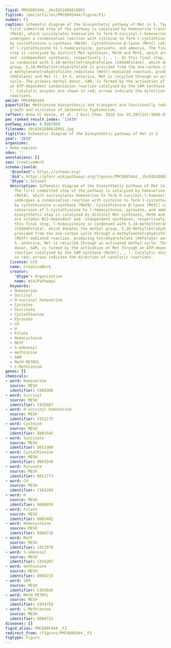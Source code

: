 ```yaml
---
figid: PMC6005444__zbc0261888810001
figlink: /pmc/articles/PMC6005444/figure/F1/
number: F1
caption: Schematic diagram of the biosynthetic pathway of Met in S. Typhimurium. The
  first committed step of the pathway is catalyzed by homoserine transsuccinylase
  (MetA), which succinylates homoserine to form O-succinyl-l-homoserine, which then
  undergoes a condensation reaction with cysteine to form l-cystathionine, catalyzed
  by cystathionine γ-synthase (MetB). Cystathionine β-lyase (MetC) catalyzes the conversion
  of l-cystathionine to l-homocysteine, pyruvate, and ammonia. The final biosynthetic
  step is catalyzed by distinct Met synthases, MetH and MetE, which are vitamin B12-dependent
  and -independent synthases, respectively (, , ). In this final step, l-homocysteine
  is condensed with 5,10-methyltetrahydrofolate (CH3H4Folate), which donates the methyl
  group. 5,10-Methyltetrahydrofolate is provided from the one-carbon cycle through
  a methylenetetrahydrofolate reductase (MetF)-mediated reaction, producing tetrahydrofolate
  (H4Folate) and Met (). In S. enterica, Met is recycled through an activated methyl
  cycle. The primary methyl donor, SAM, is formed by the activation of Met through
  an ATP-dependent condensation reaction catalyzed by the SAM synthase (MetK)(, ,
  ). Catalytic enzymes are shown in red; arrows indicate the direction of catalytic
  reactions.
pmcid: PMC6005444
papertitle: Methionine biosynthesis and transport are functionally redundant for the
  growth and virulence of Salmonella Typhimurium.
reftext: Asma Ul Husna, et al. J Biol Chem. 2018 Jun 15;293(24):9506-9519.
pmc_ranked_result_index: '13439'
pathway_score: 0.9267989
filename: zbc0261888810001.jpg
figtitle: Schematic diagram of the biosynthetic pathway of Met in S
year: '2018'
organisms:
- Homo sapiens
ndex: ''
annotations: []
seo: CreativeWork
schema-jsonld:
  '@context': https://schema.org/
  '@id': https://pfocr.wikipathways.org/figures/PMC6005444__zbc0261888810001.html
  '@type': Dataset
  description: Schematic diagram of the biosynthetic pathway of Met in S. Typhimurium.
    The first committed step of the pathway is catalyzed by homoserine transsuccinylase
    (MetA), which succinylates homoserine to form O-succinyl-l-homoserine, which then
    undergoes a condensation reaction with cysteine to form l-cystathionine, catalyzed
    by cystathionine γ-synthase (MetB). Cystathionine β-lyase (MetC) catalyzes the
    conversion of l-cystathionine to l-homocysteine, pyruvate, and ammonia. The final
    biosynthetic step is catalyzed by distinct Met synthases, MetH and MetE, which
    are vitamin B12-dependent and -independent synthases, respectively (, , ). In
    this final step, l-homocysteine is condensed with 5,10-methyltetrahydrofolate
    (CH3H4Folate), which donates the methyl group. 5,10-Methyltetrahydrofolate is
    provided from the one-carbon cycle through a methylenetetrahydrofolate reductase
    (MetF)-mediated reaction, producing tetrahydrofolate (H4Folate) and Met (). In
    S. enterica, Met is recycled through an activated methyl cycle. The primary methyl
    donor, SAM, is formed by the activation of Met through an ATP-dependent condensation
    reaction catalyzed by the SAM synthase (MetK)(, , ). Catalytic enzymes are shown
    in red; arrows indicate the direction of catalytic reactions.
  license: CC0
  name: CreativeWork
  creator:
    '@type': Organization
    name: WikiPathways
  keywords:
  - Homoserine
  - Succinyl
  - O-succinyl homoserine
  - Cysteine
  - Succinate
  - Cystathionine
  - Pyruvate
  - CH
  - H
  - Folate
  - Homocysteine
  - MetF
  - S-adenosyl
  - methionine
  - SAM
  - MetH METHYL
  - L-Methionine
genes: []
chemicals:
- word: Homoserine
  source: MESH
  identifier: C088386
- word: Succinyl
  source: MESH
  identifier: C035687
- word: O-succinyl homoserine
  source: MESH
  identifier: C012175
- word: Cysteine
  source: MESH
  identifier: D003545
- word: Succinate
  source: MESH
  identifier: D013386
- word: Cystathionine
  source: MESH
  identifier: D003540
- word: Pyruvate
  source: MESH
  identifier: D011773
- word: CH
  source: MESH
  identifier: C103208
- word: H
  source: MESH
  identifier: D006859
- word: Folate
  source: MESH
  identifier: D005492
- word: Homocysteine
  source: MESH
  identifier: D006710
- word: MetF
  source: MESH
  identifier: C023976
- word: S-adenosyl
  source: MESH
  identifier: C016207
- word: methionine
  source: MESH
  identifier: D008715
- word: SAM
  source: MESH
  identifier: C455845
- word: MetH METHYL
  source: MESH
  identifier: C034758
- word: L-Methionine
  source: MESH
  identifier: D008715
diseases: []
figid_alias: PMC6005444__F1
redirect_from: /figures/PMC6005444__F1
figtype: Figure
---
```


